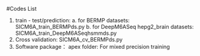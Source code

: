 #Codes List
1. train - test/prediction:
 a. for BERMP datasets: SICM6A_train_BERMPds.py
 b. for DeepM6ASeq hepg2_brain datasets: SICM6A_train_DeepM6ASeqhsmmds.py
2. Cross validation:
   SICM6A_cv_BERMPds.py 
3. Software package：
   apex folder: For mixed precision training

